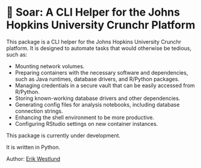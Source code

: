 # 🦅 Soar: A CLI Helper for the Johns Hopkins University Crunchr Platform

This package is a CLI helper for the Johns Hopkins University Crunchr platform. It is designed to automate tasks that would otherwise be tedious, such as:

* Mounting network volumes.
* Preparing containers with the necessary software and dependencies, such as Java runtimes, database drivers, and R/Python packages.
* Managing credentials in a secure vault that can be easily accessed from R/Python.
* Storing known-working database drivers and other dependencies.
* Generating config files for analysis notebooks, including database connection strings.
* Enhancing the shell environment to be more productive.
* Configuring RStudio settings on new container instances.

This package is currently under development.

It is written in Python.

Author: [Erik Westlund](https://publichealth.jhu.edu/faculty/4677/erik-westlund)
